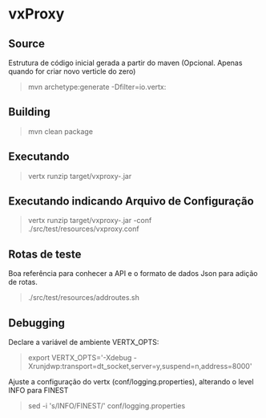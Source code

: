# vxProxy

## Source

Estrutura de código inicial gerada a partir do maven (Opcional. Apenas quando for criar novo verticle do zero)
> mvn archetype:generate -Dfilter=io.vertx:

## Building

> mvn clean package

## Executando

> vertx runzip target/vxproxy-<VERSION>.jar

## Executando indicando Arquivo de Configuração

> vertx runzip target/vxproxy-<VERSION>.jar -conf ./src/test/resources/vxproxy.conf

## Rotas de teste

Boa referência para conhecer a API e o formato de dados Json para adição de rotas.
> ./src/test/resources/addroutes.sh

## Debugging
Declare a variável de ambiente VERTX_OPTS:
> export VERTX_OPTS='-Xdebug -Xrunjdwp:transport=dt_socket,server=y,suspend=n,address=8000'

Ajuste a configuração do vertx (conf/logging.properties), alterando o level INFO para FINEST 
> sed -i 's/INFO/FINEST/' conf/logging.properties
